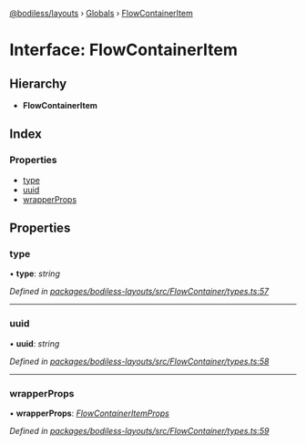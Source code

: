 [@bodiless/layouts](../README.md) › [Globals](../globals.md) › [FlowContainerItem](flowcontaineritem.md)

# Interface: FlowContainerItem

## Hierarchy

* **FlowContainerItem**

## Index

### Properties

* [type](flowcontaineritem.md#type)
* [uuid](flowcontaineritem.md#uuid)
* [wrapperProps](flowcontaineritem.md#wrapperprops)

## Properties

###  type

• **type**: *string*

*Defined in [packages/bodiless-layouts/src/FlowContainer/types.ts:57](https://github.com/VancheeZze/Bodiless-JS/blob/f40d23dd/packages/bodiless-layouts/src/FlowContainer/types.ts#L57)*

___

###  uuid

• **uuid**: *string*

*Defined in [packages/bodiless-layouts/src/FlowContainer/types.ts:58](https://github.com/VancheeZze/Bodiless-JS/blob/f40d23dd/packages/bodiless-layouts/src/FlowContainer/types.ts#L58)*

___

###  wrapperProps

• **wrapperProps**: *[FlowContainerItemProps](flowcontaineritemprops.md)*

*Defined in [packages/bodiless-layouts/src/FlowContainer/types.ts:59](https://github.com/VancheeZze/Bodiless-JS/blob/f40d23dd/packages/bodiless-layouts/src/FlowContainer/types.ts#L59)*
